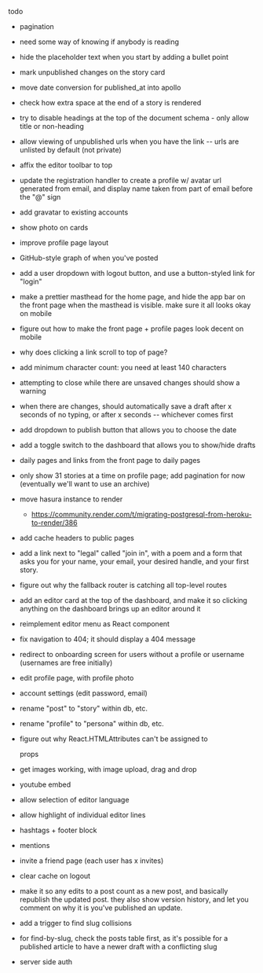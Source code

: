 todo

- pagination

- need some way of knowing if anybody is reading

- hide the placeholder text when you start by adding a bullet point
- mark unpublished changes on the story card
- move date conversion for published_at into apollo
- check how extra space at the end of a story is rendered
- try to disable headings at the top of the document schema - only allow title or non-heading
- allow viewing of unpublished urls when you have the link -- urls are unlisted by default (not private)

- affix the editor toolbar to top

- update the registration handler to create a profile w/ avatar url
  generated from email, and display name taken from part of email
  before the "@" sign
- add gravatar to existing accounts
- show photo on cards
- improve profile page layout

- GitHub-style graph of when you've posted

- add a user dropdown with logout button, and use a button-styled link for "login"
- make a prettier masthead for the home page, and hide the app bar
  on the front page when the masthead is visible. make sure it all
  looks okay on mobile
- figure out how to make the front page + profile pages look decent on mobile

- why does clicking a link scroll to top of page?

- add minimum character count: you need at least 140 characters
- attempting to close while there are unsaved changes should show a warning
- when there are changes, should automatically save a draft after x seconds of
  no typing, or after x seconds -- whichever comes first
- add dropdown to publish button that allows you to choose the date
- add a toggle switch to the dashboard that allows you to show/hide drafts
- daily pages and links from the front page to daily pages
- only show 31 stories at a time on profile page; add pagination for now
  (eventually we'll want to use an archive)

- move hasura instance to render
  * https://community.render.com/t/migrating-postgresql-from-heroku-to-render/386
- add cache headers to public pages

- add a link next to "legal" called "join in", with a poem and a form that
  asks you for your name, your email, your desired handle, and your first story.

- figure out why the fallback router is catching all top-level routes

- add an editor card at the top of the dashboard, and make it so clicking
  anything on the dashboard brings up an editor around it
- reimplement editor menu as React component
- fix navigation to 404; it should display a 404 message
- redirect to onboarding screen for users without a profile or username (usernames are free initially)
- edit profile page, with profile photo
- account settings (edit password, email)

- rename "post" to "story" within db, etc.
- rename "profile" to "persona" within db, etc.
- figure out why React.HTMLAttributes can't be assigned to <div> props

- get images working, with image upload, drag and drop
- youtube embed
- allow selection of editor language
- allow highlight of individual editor lines
- hashtags + footer block
- mentions

- invite a friend page (each user has x invites)

- clear cache on logout

- make it so any edits to a post count as a new post, and basically republish
  the updated post. they also show version history, and let you comment on
  why it is you've published an update.

- add a trigger to find slug collisions 
- for find-by-slug, check the posts table first, as it's possible for a
  published article to have a newer draft with a conflicting slug

- server side auth
